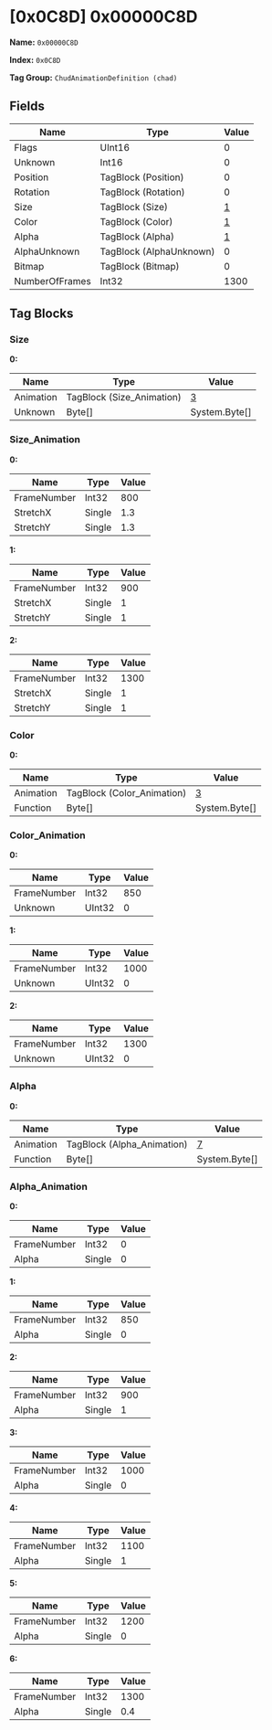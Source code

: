 # [0x0C8D] 0x00000C8D

**Name:** ```0x00000C8D```

**Index:** ```0x0C8D```

**Tag Group:** ```ChudAnimationDefinition (chad)```

## Fields

Name	| Type	| Value
---	|---	|---	|
Flags	|UInt16	|0
Unknown	|Int16	|0
Position	|TagBlock (Position)	|0
Rotation	|TagBlock (Rotation)	|0
Size	|TagBlock (Size)	|[1](#size)
Color	|TagBlock (Color)	|[1](#color)
Alpha	|TagBlock (Alpha)	|[1](#alpha)
AlphaUnknown	|TagBlock (AlphaUnknown)	|0
Bitmap	|TagBlock (Bitmap)	|0
NumberOfFrames	|Int32	|1300


## Tag Blocks

### Size

**0:**

Name	| Type	| Value
---	|---	|---	|
Animation	|TagBlock (Size_Animation)	|[3](#size_animation)
Unknown	|Byte[]	|System.Byte[]


### Size_Animation

**0:**

Name	| Type	| Value
---	|---	|---	|
FrameNumber	|Int32	|800
StretchX	|Single	|1.3
StretchY	|Single	|1.3


**1:**

Name	| Type	| Value
---	|---	|---	|
FrameNumber	|Int32	|900
StretchX	|Single	|1
StretchY	|Single	|1


**2:**

Name	| Type	| Value
---	|---	|---	|
FrameNumber	|Int32	|1300
StretchX	|Single	|1
StretchY	|Single	|1


### Color

**0:**

Name	| Type	| Value
---	|---	|---	|
Animation	|TagBlock (Color_Animation)	|[3](#color_animation)
Function	|Byte[]	|System.Byte[]


### Color_Animation

**0:**

Name	| Type	| Value
---	|---	|---	|
FrameNumber	|Int32	|850
Unknown	|UInt32	|0


**1:**

Name	| Type	| Value
---	|---	|---	|
FrameNumber	|Int32	|1000
Unknown	|UInt32	|0


**2:**

Name	| Type	| Value
---	|---	|---	|
FrameNumber	|Int32	|1300
Unknown	|UInt32	|0


### Alpha

**0:**

Name	| Type	| Value
---	|---	|---	|
Animation	|TagBlock (Alpha_Animation)	|[7](#alpha_animation)
Function	|Byte[]	|System.Byte[]


### Alpha_Animation

**0:**

Name	| Type	| Value
---	|---	|---	|
FrameNumber	|Int32	|0
Alpha	|Single	|0


**1:**

Name	| Type	| Value
---	|---	|---	|
FrameNumber	|Int32	|850
Alpha	|Single	|0


**2:**

Name	| Type	| Value
---	|---	|---	|
FrameNumber	|Int32	|900
Alpha	|Single	|1


**3:**

Name	| Type	| Value
---	|---	|---	|
FrameNumber	|Int32	|1000
Alpha	|Single	|0


**4:**

Name	| Type	| Value
---	|---	|---	|
FrameNumber	|Int32	|1100
Alpha	|Single	|1


**5:**

Name	| Type	| Value
---	|---	|---	|
FrameNumber	|Int32	|1200
Alpha	|Single	|0


**6:**

Name	| Type	| Value
---	|---	|---	|
FrameNumber	|Int32	|1300
Alpha	|Single	|0.4



